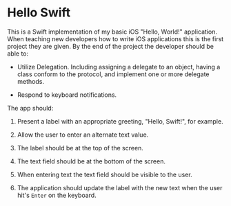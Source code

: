 Hello Swift
===========

This is a Swift implementation of my basic iOS "Hello, World!" application.  When teaching new developers how to write iOS applications this is the first project they are given. By the end of the project the developer should be able to:

* Utilize Delegation.  Including assigning a delegate to an object, having a class conform to the protocol, and implement one or more delegate methods.

* Respond to keyboard notifications.

The app should:

1. Present a label with an appropriate greeting, "Hello, Swift!", for example.

2. Allow the user to enter an alternate text value.

3. The label should be at the top of the screen.

4. The text field should be at the bottom of the screen.

5. When entering text the text field should be visible to the user.

6. The application should update the label with the new text when the user hit's `Enter` on the keyboard.
